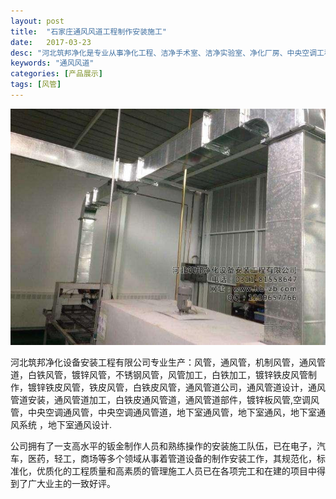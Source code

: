 ```yaml
---
layout: post
title:  "石家庄通风风道工程制作安装施工"
date:   2017-03-23
desc: "河北筑邦净化是专业从事净化工程、洁净手术室、洁净实验室、净化厂房、中央空调工程设计、建设和技术改造的企业。"
keywords: "通风风道"
categories: [产品展示]
tags: [风管]
---
```


![](/static/img/2017/03/2301.jpg)

河北筑邦净化设备安装工程有限公司专业生产：风管，通风管，机制风管，通风管道，白铁风管，镀锌风管，不锈钢风管，风管加工，白铁加工，镀锌铁皮风管制作，镀锌铁皮风管，铁皮风管，白铁皮风管，通风管道公司，通风管道设计，通风管道安装，通风管道加工，白铁皮通风管道，通风管道部件，镀锌板风管,空调风管，中央空调通风管，中央空调通风管道，地下室通风管，地下室通风，地下室通风系统 ，地下室通风设计.

公司拥有了一支高水平的钣金制作人员和熟练操作的安装施工队伍，已在电子，汽车，医药，轻工，商场等多个领域从事着管道设备的制作安装工作，其规范化，标准化，优质化的工程质量和高素质的管理施工人员已在各项完工和在建的项目中得到了广大业主的一致好评。
